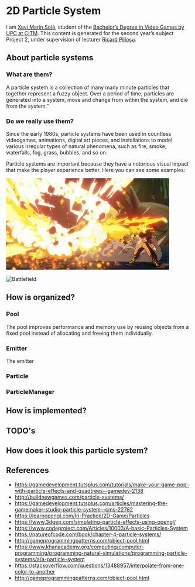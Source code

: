 # 2D Particle System

I am [Xavi Marín Solà](https://www.linkedin.com/in/xavi-mar%C3%ADn-sol%C3%A0-82aaaa153/), student of the
[Bachelor’s Degree in Video Games by UPC at CITM](https://www.citm.upc.edu/ing/estudis/graus-videojocs/). 
This content is generated for the second year’s subject Project 2, under supervision of lecturer
[Ricard Pillosu](https://es.linkedin.com/in/ricardpillosu).

## About particle systems
### What are them?
A particle system is a collection of many many minute particles that together represent a fuzzy object. Over a period of time, particles are generated into a system, move and change from within the system, and die from the system.”

### Do we really use them?
Since the early 1980s, particle systems have been used in countless videogames, animations, digital art pieces, and installations to model various irregular types of natural phenomena, such as fire, smoke, waterfalls, fog, grass, bubbles, and so on.

Particle systems are important because they have a notorious visual impact that make the player experience better.
Here you can see some examples:

![Dragon Ball](https://raw.githubusercontent.com/xavimarin35/Particle-System/gh-pages/Info/ExcitableCloudyIslandwhistler-size_restricted.gif)

![Battlefield](https://raw.githubusercontent.com/xavimarin35/Particle-System/gh-pages/Info/giphy%20(1).gif)
## How is organized?
### Pool
The pool improves performance and memory use by reusing objects from a fixed pool instead of allocating and freeing them individually.
### Emitter
The emitter 

### Particle

### ParticleManager


## How is implemented?


## TODO's


## How does it look this particle system?


## References
- https://gamedevelopment.tutsplus.com/tutorials/make-your-game-pop-with-particle-effects-and-quadtrees--gamedev-2138 
- http://buildnewgames.com/particle-systems/ 
- https://gamedevelopment.tutsplus.com/articles/mastering-the-gamemaker-studio-particle-system--cms-22782 
- https://learnopengl.com/In-Practice/2D-Game/Particles 
- https://www.3dgep.com/simulating-particle-effects-using-opengl/ 
- https://www.codeproject.com/Articles/10003/A-basic-Particles-System 
- https://natureofcode.com/book/chapter-4-particle-systems/ 
- http://gameprogrammingpatterns.com/object-pool.html 
- https://www.khanacademy.org/computing/computer-programming/programming-natural-simulations/programming-particle-systems/a/a-particle-system 
- https://stackoverflow.com/questions/13488957/interpolate-from-one-color-to-another
- http://gameprogrammingpatterns.com/object-pool.html
